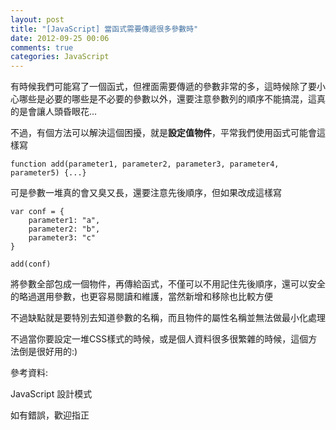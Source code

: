 ```yaml
---
layout: post
title: "[JavaScript] 當函式需要傳遞很多參數時"
date: 2012-09-25 00:06
comments: true
categories: JavaScript
---
```


有時候我們可能寫了一個函式，但裡面需要傳遞的參數非常的多，這時候除了要小心哪些是必要的哪些是不必要的參數以外，還要注意參數列的順序不能搞混，這真的是會讓人頭昏眼花...

<!--more-->

不過，有個方法可以解決這個困擾，就是**設定值物件**，平常我們使用函式可能會這樣寫

	function add(parameter1, parameter2, parameter3, parameter4, parameter5) {...}
	
可是參數一堆真的會又臭又長，還要注意先後順序，但如果改成這樣寫

	var conf = {
		parameter1: "a",
		parameter2: "b",
		parameter3: "c"
	}
	
	add(conf)
	
將參數全部包成一個物件，再傳給函式，不僅可以不用記住先後順序，還可以安全的略過選用參數，也更容易閱讀和維護，當然新增和移除也比較方便

不過缺點就是要特別去知道參數的名稱，而且物件的屬性名稱並無法做最小化處理

不過當你要設定一堆CSS樣式的時候，或是個人資料很多很繁雜的時候，這個方法倒是很好用的:)

參考資料:

JavaScript 設計模式

如有錯誤，歡迎指正